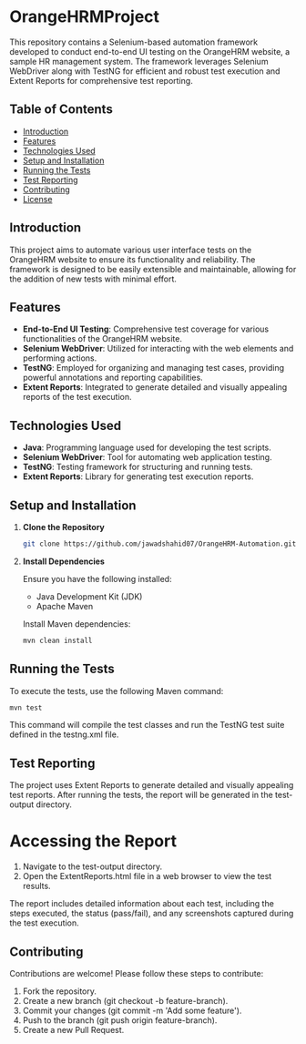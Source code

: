# OrangeHRMProject
This repository contains a Selenium-based automation framework developed to conduct end-to-end UI testing on the OrangeHRM website, a sample HR management system. The framework leverages Selenium WebDriver along with TestNG for efficient and robust test execution and Extent Reports for comprehensive test reporting.

## Table of Contents
- [Introduction](#introduction)
- [Features](#features)
- [Technologies Used](#technologies-used)
- [Setup and Installation](#setup-and-installation)
- [Running the Tests](#running-the-tests)
- [Test Reporting](#test-reporting)
- [Contributing](#contributing)
- [License](#license)

## Introduction

This project aims to automate various user interface tests on the OrangeHRM website to ensure its functionality and reliability. The framework is designed to be easily extensible and maintainable, allowing for the addition of new tests with minimal effort.

## Features

- **End-to-End UI Testing**: Comprehensive test coverage for various functionalities of the OrangeHRM website.
- **Selenium WebDriver**: Utilized for interacting with the web elements and performing actions.
- **TestNG**: Employed for organizing and managing test cases, providing powerful annotations and reporting capabilities.
- **Extent Reports**: Integrated to generate detailed and visually appealing reports of the test execution.

## Technologies Used

- **Java**: Programming language used for developing the test scripts.
- **Selenium WebDriver**: Tool for automating web application testing.
- **TestNG**: Testing framework for structuring and running tests.
- **Extent Reports**: Library for generating test execution reports.

## Setup and Installation

1. **Clone the Repository**

   ```bash
   git clone https://github.com/jawadshahid07/OrangeHRM-Automation.git
   ```
2. **Install Dependencies**

   Ensure you have the following installed:
    
    - Java Development Kit (JDK)
    - Apache Maven
      
   Install Maven dependencies:

   ```bash
   mvn clean install
   ```

## Running the Tests

To execute the tests, use the following Maven command:

```bash
mvn test
```

This command will compile the test classes and run the TestNG test suite defined in the testng.xml file.

## Test Reporting

The project uses Extent Reports to generate detailed and visually appealing test reports. After running the tests, the report will be generated in the test-output directory.

# Accessing the Report

1. Navigate to the test-output directory.
2. Open the ExtentReports.html file in a web browser to view the test results.

The report includes detailed information about each test, including the steps executed, the status (pass/fail), and any screenshots captured during the test execution.

## Contributing

Contributions are welcome! Please follow these steps to contribute:

1. Fork the repository.
2. Create a new branch (git checkout -b feature-branch).
3. Commit your changes (git commit -m 'Add some feature').
4. Push to the branch (git push origin feature-branch).
5. Create a new Pull Request.
